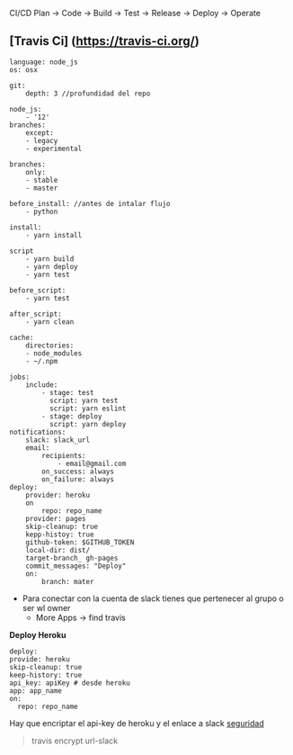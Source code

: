 CI/CD
Plan -> Code -> Build -> Test -> Release -> Deploy -> Operate

## [Travis Ci] (https://travis-ci.org/)

```
language: node_js
os: osx

git:
    depth: 3 //profundidad del repo

node_js: 
    - '12'
branches:
    except:
    - legacy
    - experimental

branches:
    only:
    - stable
    - master

before_install: //antes de intalar flujo
    - python

install:
    - yarn install

script 
    - yarn build
    - yarn deploy
    - yarn test

before_script:
    - yarn test

after_script:
    - yarn clean

cache:
    directories:
    - node_modules
    - ~/.npm

jobs:
    include:
        - stage: test
          script: yarn test
          script: yarn eslint
        - stage: deploy
          script: yarn deploy
notifications:
    slack: slack_url
    email: 
        recipients:
            - email@gmail.com
        on_success: always
        on_failure: always
deploy:
    provider: heroku
    on
        repo: repo_name
    provider: pages
    skip-cleanup: true
    kepp-histoy: true
    github-token: $GITHUB_TOKEN
    local-dir: dist/
    target-branch_ gh-pages
    commit_messages: "Deploy"
    on:
        branch: mater

```

* Para conectar con la cuenta de slack tienes que pertenecer al grupo o ser wl owner
  * More Apps -> find travis

**Deploy Heroku**
  ```
  deploy:
  provide: heroku
  skip-cleanup: true
  keep-history: true
  api_key: apiKey # desde heroku
  app: app_name
  on:
    repo: repo_name
  ```

  Hay que encriptar el api-key de heroku y el enlace a slack
[seguridad](https://docs.travis-ci.com/user/encryption-keys/)

> travis encrypt url-slack